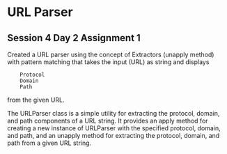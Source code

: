 # URL Parser
## Session 4 Day 2 Assignment 1

Created a URL parser using the concept of Extractors (unapply method) with pattern matching that takes the input (URL) as string and displays 

        Protocol
        Domain 
        Path 
        
from the given URL.

The URLParser class is a simple utility for extracting the protocol, domain, and path components of a URL string. It provides an apply method for creating a new instance of URLParser with the specified protocol, domain, and path, and an unapply method for extracting the protocol, domain, and path from a given URL string.

